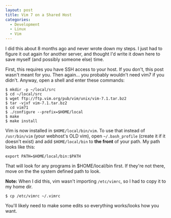 ```yaml
---
layout: post
title: Vim 7 on a Shared Host
categories:
  - Development
  - Linux
  - Vim
---
```

I did this about 8 months ago and never wrote down my steps.  I just had to figure it out again for another server, and thought I'd write it down here to save myself (and possibly someone else) time.

First, this requires you have SSH access to your host. If you don't, this post wasn't meant for you. Then again... you probably wouldn't need vim7 if you didn't. Anyway, open a shell and enter these commands:

    $ mkdir -p ~/local/src
    $ cd ~/local/src
    $ wget ftp://ftp.vim.org/pub/vim/unix/vim-7.1.tar.bz2
    $ tar -vjxf vim-7.1.tar.bz2
    $ cd vim71
    $ ./configure --prefix=$HOME/local
    $ make
    $ make install

Vim is now installed in `$HOME/local/bin/vim`.  To use that instead of `/usr/bin/vim` (your webhost's OLD vim), open `~/.bash_profile` (create it if it doesn't exist) and add `$HOME/local/bin` to **the front** of your path.  My path looks like this:

    export PATH=$HOME/local/bin:$PATH

That will look for any programs in $HOME/local/bin first.  If they're not there, move on the the system defined path to look.

**Note:** When I did this, vim wasn't importing `/etc/vimrc`, so I had to copy it to my home dir.

    $ cp /etc/vimrc ~/.vimrc

You'll likely need to make some edits so everything works/looks how you want.

